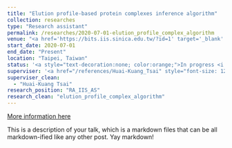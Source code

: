 ```yaml
---
title: "Elution profile-based protein complexes inference algorithm"
collection: researches
type: "Research assistant"
permalink: /researches/2020-07-01-elution_profile_complex_algorithm
venue: "<a href='https://bits.iis.sinica.edu.tw/?id=1' target='_blank' style='color: inherit;'>Bioinformatics Lab, Institute of Information Science, Academia Sinica</a>"
start_date: 2020-07-01
end_date: "Present"
location: "Taipei, Taiwan"
status: '<a style="text-decoration:none; color:orange;">In progress <i class="fa fa-spinner" aria-hidden="true"></i></a>'
superviser: '<a href="/references/Huai-Kuang_Tsai" style="font-size: 12px; text-decoration:none; color:#4A4F53; border-style: solid; border-color:#bfcae3; border-radius: 10px; background-color: #bfcae3;" target="_blank">&nbsp; Huai-Kuang Tsai &nbsp;</a>'
superviser_clean:
  - "Huai-Kuang Tsai"
research_position: "RA_IIS_AS"
research_clean: "elution_profile_complex_algorithm"
---
```



[More information here](https://www.roc-taiwan.org/cayyz_en/post/5636.html)

This is a description of your talk, which is a markdown files that can be all markdown-ified like any other post. Yay markdown!
